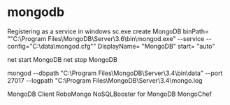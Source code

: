 # mongodb

Registering as a service  in windows 
sc.exe create MongoDB binPath= "\"C:\Program Files\MongoDB\Server\3.6\bin\mongod.exe\" --service --config=\"C:\data\mongod.cfg\"" DisplayName= "MongoDB" start= "auto"

net start MongoDB
net stop MongoDB

mongod --dbpath "C:\Program Files\MongoDB\Server\3.4\bin\data" --port 27017 --logpath "C:\Program Files\MongoDB\Server\3.4\mongo.log


MongoDB Client
RoboMongo
NoSQLBooster for MongoDB
MongoChef
